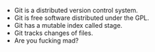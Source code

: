 * Git is a distributed version control system.  
* Git is free software distributed under the GPL.
* Git has a mutable index called stage.
* Git tracks changes of files.
* Are you  fucking mad?